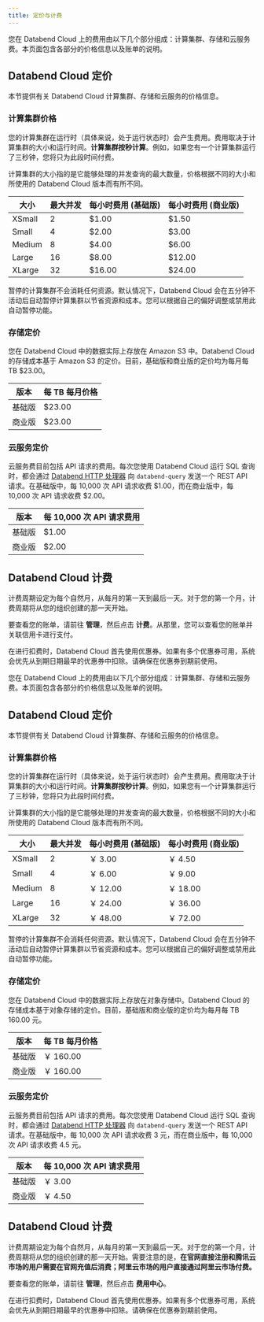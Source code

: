 ```yaml
---
title: 定价与计费
---
```


<!-- #ifendef -->

您在 Databend Cloud 上的费用由以下几个部分组成：计算集群、存储和云服务费。本页面包含各部分的价格信息以及账单的说明。

## Databend Cloud 定价

本节提供有关 Databend Cloud 计算集群、存储和云服务的价格信息。

### 计算集群价格

您的计算集群在运行时（具体来说，处于运行状态时）会产生费用。费用取决于计算集群的大小和运行时间。**计算集群按秒计算**。例如，如果您有一个计算集群运行了三秒钟，您将只为此段时间付费。

计算集群的大小指的是它能够处理的并发查询的最大数量，价格根据不同的大小和所使用的 Databend Cloud 版本而有所不同。

| 大小   | 最大并发 | 每小时费用 (基础版) | 每小时费用 (商业版) |
| ------ | -------- | ------------------- | ------------------- |
| XSmall | 2        | $1.00               | $1.50               |
| Small  | 4        | $2.00               | $3.00               |
| Medium | 8        | $4.00               | $6.00               |
| Large  | 16       | $8.00               | $12.00              |
| XLarge | 32       | $16.00              | $24.00              |

暂停的计算集群不会消耗任何资源。默认情况下，Databend Cloud 会在五分钟不活动后自动暂停计算集群以节省资源和成本。您可以根据自己的偏好调整或禁用此自动暂停功能。

### 存储定价

您在 Databend Cloud 中的数据实际上存放在 Amazon S3 中。Databend Cloud 的存储成本基于 Amazon S3 的定价。目前，基础版和商业版的定价均为每月每 TB $23.00。

| 版本   | 每 TB 每月价格 |
| ------ | -------------- |
| 基础版 | $23.00         |
| 商业版 | $23.00         |

### 云服务定价

云服务费目前包括 API 请求的费用。每次您使用 Databend Cloud 运行 SQL 查询时，都会通过 [Databend HTTP 处理器](/developer/apis/http) 向 `databend-query` 发送一个 REST API 请求。在基础版中，每 10,000 次 API 请求收费 $1.00，而在商业版中，每 10,000 次 API 请求收费 $2.00。

| 版本   | 每 10,000 次 API 请求费用 |
| ------ | ------------------------- |
| 基础版 | $1.00                     |
| 商业版 | $2.00                     |

## Databend Cloud 计费

计费周期设定为每个自然月，从每月的第一天到最后一天。对于您的第一个月，计费周期将从您的组织创建的那一天开始。

要查看您的账单，请前往 **管理**，然后点击 **计费**。从那里，您可以查看您的账单并关联信用卡进行支付。

在进行扣费时，Databend Cloud 首先使用优惠券。如果有多个优惠券可用，系统会优先从到期日期最早的优惠券中扣除。请确保在优惠券到期前使用。

<!-- #endendef -->

<!-- #ifcndef -->

您在 Databend Cloud 上的费用由以下几个部分组成：计算集群、存储和云服务费。本页面包含各部分的价格信息以及账单的说明。

## Databend Cloud 定价

本节提供有关 Databend Cloud 计算集群、存储和云服务的价格信息。

### 计算集群价格

您的计算集群在运行时（具体来说，处于运行状态时）会产生费用。费用取决于计算集群的大小和运行时间。**计算集群按秒计算**。例如，如果您有一个计算集群运行了三秒钟，您将只为此段时间付费。

计算集群的大小指的是它能够处理的并发查询的最大数量，价格根据不同的大小和所使用的 Databend Cloud 版本而有所不同。

| 大小   | 最大并发 | 每小时费用 (基础版) | 每小时费用 (商业版) |
| ------ | -------- | ------------------- | ------------------- |
| XSmall | 2        | ￥ 3.00             | ￥ 4.50             |
| Small  | 4        | ￥ 6.00             | ￥ 9.00             |
| Medium | 8        | ￥ 12.00            | ￥ 18.00            |
| Large  | 16       | ￥ 24.00            | ￥ 36.00            |
| XLarge | 32       | ￥ 48.00            | ￥ 72.00            |

暂停的计算集群不会消耗任何资源。默认情况下，Databend Cloud 会在五分钟不活动后自动暂停计算集群以节省资源和成本。您可以根据自己的偏好调整或禁用此自动暂停功能。

### 存储定价

您在 Databend Cloud 中的数据实际上存放在对象存储中。Databend Cloud 的存储成本基于对象存储的定价。目前，基础版和商业版的定价均为每月每 TB 160.00 元。

| 版本   | 每 TB 每月价格 |
| ------ | -------------- |
| 基础版 | ￥ 160.00      |
| 商业版 | ￥ 160.00      |

### 云服务定价

云服务费目前包括 API 请求的费用。每次您使用 Databend Cloud 运行 SQL 查询时，都会通过 [Databend HTTP 处理器](/developer/apis/http) 向 `databend-query` 发送一个 REST API 请求。在基础版中，每 10,000 次 API 请求收费 3 元，而在商业版中，每 10,000 次 API 请求收费 4.5 元。

| 版本   | 每 10,000 次 API 请求费用 |
| ------ | ------------------------- |
| 基础版 | ￥ 3.00                   |
| 商业版 | ￥ 4.50                   |

## Databend Cloud 计费

计费周期设定为每个自然月，从每月的第一天到最后一天。对于您的第一个月，计费周期将从您的组织创建的那一天开始。需要注意的是，**在官网直接注册和腾讯云市场的用户需要在官网充值后消费；阿里云市场的用户直接通过阿里云市场付费。**

要查看您的账单，请前往 **管理**，然后点击 **费用中心**。

在进行扣费时，Databend Cloud 首先使用优惠券。如果有多个优惠券可用，系统会优先从到期日期最早的优惠券中扣除。请确保在优惠券到期前使用。

<!-- #endcndef -->
